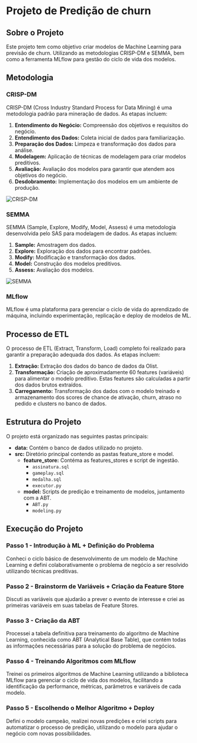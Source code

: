 # Projeto de Predição de churn

## Sobre o Projeto

Este projeto tem como objetivo criar modelos de Machine Learning para previsão de churn. Utilizando as metodologias CRISP-DM e SEMMA, bem como a ferramenta MLflow para gestão do ciclo de vida dos modelos.

## Metodologia

### CRISP-DM

CRISP-DM (Cross Industry Standard Process for Data Mining) é uma metodologia padrão para mineração de dados. As etapas incluem:

1. **Entendimento do Negócio:** Compreensão dos objetivos e requisitos do negócio.
2. **Entendimento dos Dados:** Coleta inicial de dados para familiarização.
3. **Preparação dos Dados:** Limpeza e transformação dos dados para análise.
4. **Modelagem:** Aplicação de técnicas de modelagem para criar modelos preditivos.
5. **Avaliação:** Avaliação dos modelos para garantir que atendem aos objetivos do negócio.
6. **Desdobramento:** Implementação dos modelos em um ambiente de produção.

![CRISP-DM](https://miro.medium.com/v2/resize:fit:988/0*tA5OjppLK627FfFo)

### SEMMA

SEMMA (Sample, Explore, Modify, Model, Assess) é uma metodologia desenvolvida pelo SAS para modelagem de dados. As etapas incluem:

1. **Sample:** Amostragem dos dados.
2. **Explore:** Exploração dos dados para encontrar padrões.
3. **Modify:** Modificação e transformação dos dados.
4. **Model:** Construção dos modelos preditivos.
5. **Assess:** Avaliação dos modelos.

![SEMMA](https://documentation.sas.com/api/docsets/emref/14.3/content/images/semma.png?locale=en)

### MLflow

MLflow é uma plataforma para gerenciar o ciclo de vida do aprendizado de máquina, incluindo experimentação, replicação e deploy de modelos de ML.

## Processo de ETL

O processo de ETL (Extract, Transform, Load) completo foi realizado para garantir a preparação adequada dos dados. As etapas incluem:

1. **Extração:** Extração dos dados do banco de dados da Olist.
2. **Transformação:** Criação de aproximadamente 60 features (variáveis) para alimentar o modelo preditivo. Estas features são calculadas a partir dos dados brutos extraídos.
3. **Carregamento:** Transformação dos dados com o modelo treinado e armazenamento dos scores de chance de ativação, churn, atraso no pedido e clusters no banco de dados.

## Estrutura do Projeto

O projeto está organizado nas seguintes pastas principais:

- **data:** Contém o banco de dados utilizado no projeto.
- **src:** Diretório principal contendo as pastas feature_store e model.
  - **feature_store:** Contéma as features_stores e script de ingestão.
    - `assinatura.sql`
    - `gameplay.sql`
    - `medalha.sql`
    - `executor.py`
  - **model:** Scripts de predição e treinamento de modelos, juntamento com a ABT.
    - `ABT.py`
    - `modeling.py`

## Execução do Projeto

### Passo 1 - Introdução à ML + Definição do Problema

Conheci o ciclo básico de desenvolvimento de um modelo de Machine Learning e defini colaborativamente o problema de negócio a ser resolvido utilizando técnicas preditivas.

### Passo 2 - Brainstorm de Variáveis + Criação da Feature Store 

Discuti as variáveis que ajudarão a prever o evento de interesse e criei as primeiras variáveis em suas tabelas de Feature Stores.

### Passo 3 - Criação da ABT

Processei a tabela definitiva para treinamento do algoritmo de Machine Learning, conhecida como ABT (Analytical Base Table), que contém todas as informações necessárias para a solução do problema de negócios.

### Passo 4 - Treinando Algoritmos com MLflow

Treinei os primeiros algoritmos de Machine Learning utilizando a biblioteca MLflow para gerenciar o ciclo de vida dos modelos, facilitando a identificação da performance, métricas, parâmetros e variáveis de cada modelo.

### Passo 5 - Escolhendo o Melhor Algoritmo + Deploy

Defini o modelo campeão, realizei novas predições e criei scripts para automatizar o processo de predição, utilizando o modelo para ajudar o negócio com novas possibilidades.
